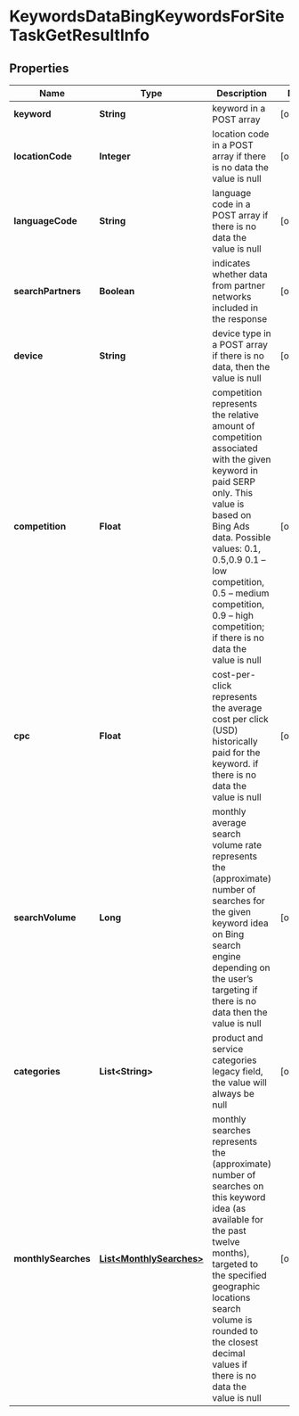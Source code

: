 

# KeywordsDataBingKeywordsForSiteTaskGetResultInfo


## Properties

| Name | Type | Description | Notes |
|------------ | ------------- | ------------- | -------------|
|**keyword** | **String** | keyword in a POST array |  [optional] |
|**locationCode** | **Integer** | location code in a POST array if there is no data the value is null |  [optional] |
|**languageCode** | **String** | language code in a POST array if there is no data the value is null |  [optional] |
|**searchPartners** | **Boolean** | indicates whether data from partner networks included in the response |  [optional] |
|**device** | **String** | device type in a POST array if there is no data, then the value is null |  [optional] |
|**competition** | **Float** | competition represents the relative amount of competition associated with the given keyword in paid SERP only. This value is based on Bing Ads data. Possible values: 0.1, 0.5,0.9  0.1 – low competition, 0.5 – medium competition, 0.9 – high competition; if there is no data the value is null |  [optional] |
|**cpc** | **Float** | cost-per-click represents the average cost per click (USD) historically paid for the keyword. if there is no data the value is null |  [optional] |
|**searchVolume** | **Long** | monthly average search volume rate represents the (approximate) number of searches for the given keyword idea on Bing search engine depending on the user’s targeting if there is no data then the value is null |  [optional] |
|**categories** | **List&lt;String&gt;** | product and service categories legacy field, the value will always be null |  [optional] |
|**monthlySearches** | [**List&lt;MonthlySearches&gt;**](MonthlySearches.md) | monthly searches represents the (approximate) number of searches on this keyword idea (as available for the past twelve months), targeted to the specified geographic locations search volume is rounded to the closest decimal values if there is no data the value is null |  [optional] |



